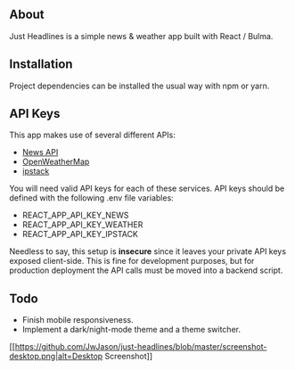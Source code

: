 ## About

Just Headlines is a simple news & weather app built with React / Bulma. 

## Installation

Project dependencies can be installed the usual way with npm or yarn.

## API Keys

This app makes use of several different APIs:

- [News API](https://newsapi.org/)
- [OpenWeatherMap](https://openweathermap.org/)
- [ipstack](https://ipstack.com/)

You will need valid API keys for each of these services. API keys should be defined with the following .env file variables:

- REACT_APP_API_KEY_NEWS
- REACT_APP_API_KEY_WEATHER
- REACT_APP_API_KEY_IPSTACK

Needless to say, this setup is **insecure** since it leaves your private API keys exposed client-side. This is fine for development purposes, but for production deployment the API calls must be moved into a backend script.

## Todo

- Finish mobile responsiveness.
- Implement a dark/night-mode theme and a theme switcher.

[[https://github.com/JwJason/just-headlines/blob/master/screenshot-desktop.png|alt=Desktop Screenshot]]
